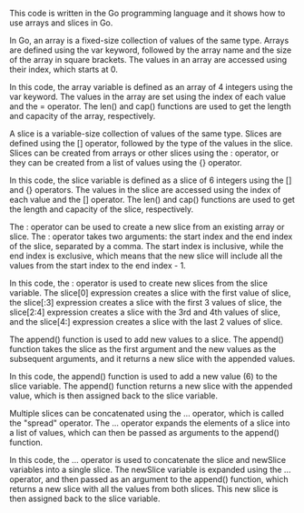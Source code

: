 This code is written in the Go programming language and it shows how to use arrays and slices in Go.

In Go, an array is a fixed-size collection of values of the same type. Arrays are defined using the var keyword, followed by the array name and the size of the array in square brackets. The values in an array are accessed using their index, which starts at 0.

In this code, the array variable is defined as an array of 4 integers using the var keyword. The values in the array are set using the index of each value and the = operator. The len() and cap() functions are used to get the length and capacity of the array, respectively.

A slice is a variable-size collection of values of the same type. Slices are defined using the [] operator, followed by the type of the values in the slice. Slices can be created from arrays or other slices using the : operator, or they can be created from a list of values using the {} operator.

In this code, the slice variable is defined as a slice of 6 integers using the [] and {} operators. The values in the slice are accessed using the index of each value and the [] operator. The len() and cap() functions are used to get the length and capacity of the slice, respectively.

The : operator can be used to create a new slice from an existing array or slice. The : operator takes two arguments: the start index and the end index of the slice, separated by a comma. The start index is inclusive, while the end index is exclusive, which means that the new slice will include all the values from the start index to the end index - 1.

In this code, the : operator is used to create new slices from the slice variable. The slice[0] expression creates a slice with the first value of slice, the slice[:3] expression creates a slice with the first 3 values of slice, the slice[2:4] expression creates a slice with the 3rd and 4th values of slice, and the slice[4:] expression creates a slice with the last 2 values of slice.

The append() function is used to add new values to a slice. The append() function takes the slice as the first argument and the new values as the subsequent arguments, and it returns a new slice with the appended values.

In this code, the append() function is used to add a new value (6) to the slice variable. The append() function returns a new slice with the appended value, which is then assigned back to the slice variable.

Multiple slices can be concatenated using the ... operator, which is called the "spread" operator. The ... operator expands the elements of a slice into a list of values, which can then be passed as arguments to the append() function.

In this code, the ... operator is used to concatenate the slice and newSlice variables into a single slice. The newSlice variable is expanded using the ... operator, and then passed as an argument to the append() function, which returns a new slice with all the values from both slices. This new slice is then assigned back to the slice variable.